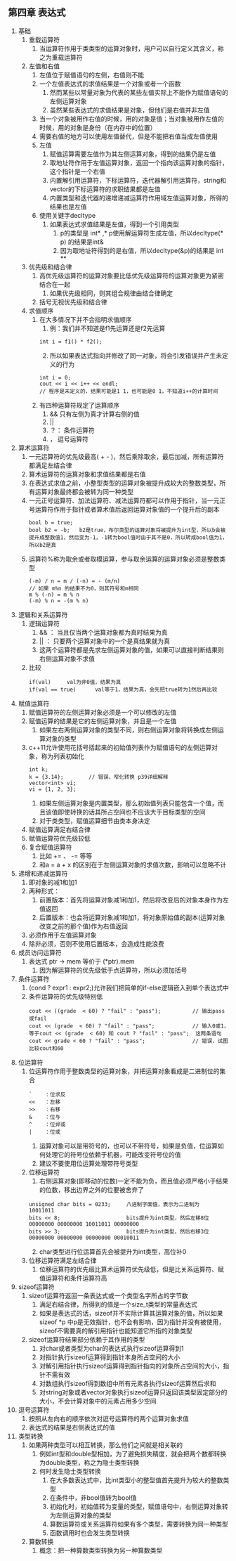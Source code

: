 ## 第四章 表达式
1. 基础
   1. 重载运算符
      1. 当运算符作用于类类型的运算对象时，用户可以自行定义其含义，称之为重载运算符
   2. 左值和右值
      1. 左值位于赋值语句的左侧，右值则不能
      2. 一个左值表达式的求值结果是一个对象或者一个函数
         1. 然而某些以常量对象为代表的某些左值实际上不能作为赋值语句的左侧运算对象
         2. 虽然某些表达式的求值结果是对象，但他们是右值并非左值
      3. 当一个对象被用作右值的时候，用的对象是值；当对象被用作左值的时候，用的对象是身份（在内存中的位置）
      4. 需要右值的地方可以使用左值替代，但是不能把右值当成左值使用
      5. 左值
         1. 赋值运算需要左值作为其左侧运算对象，得到的结果仍是左值
         2. 取地址符作用于左值运算对象，返回一个指向该运算对象的指针，这个指针是一个右值
         3. 内置解引用运算符，下标运算符，迭代器解引用运算符，string和vector的下标运算符的求职结果都是左值
         4. 内置类型和迭代器的递增递减运算符作用域左值运算对象，所得的结果也是左值
      6. 使用关键字decltype
         1. 如果表达式求值结果是左值，得到一个引用类型
            1. p的类型是 int* ,* p使用解运算符生成左值，所以decltype(* p) 的结果是int&
            2. 因为取地址符得到的是右值，所以decltype(&p)的结果是 int **
   3. 优先级和结合律
      1. 高优先级运算符的运算对象要比低优先级运算符的运算对象更为紧密结合在一起
         1. 如果优先级相同，则其组合规律由结合律确定
      2. 括号无视优先级和结合律
   4. 求值顺序 
      1. 在大多情况下并不会指明求值顺序
         1. 例：我们并不知道是f1先运算还是f2先运算
          ```
          int i = f1() * f2();
          ```
         2. 所以如果表达式指向并修改了同一对象，将会引发错误并产生未定义的行为
          ```
          int i = 0;
          cout << i << i++ << endl;
          // 程序是未定义的，结果可能是1 1，也可能是0 1，不知道i++的计算时间
          ```
      2. 有四种运算符规定了运算顺序
         1. &&  只有左侧为真才计算右侧的值
         2. || 
         3. ？：   条件运算符
         4. ，    逗号运算符
2. 算术运算符 
   1. 一元运算符的优先级最高( + - )，然后乘除取余，最后加减，所有运算符都满足左结合律
   2. 算术运算符的运算对象和求值结果都是右值
   3. 在表达式求值之前，小整型类型的运算对象被提升成较大的整数类型，所有运算对象最终都会被转为同一种类型
   4. 一元正号运算符、加法运算符、减法运算符都可以作用于指针，当一元正号运算符作用于指针或者算术值后返回运算对象值的一个提升后的副本
      ```
      bool b = true;
      bool b2 = -b;   b2是true，布尔类型的运算对象将被提升为int型，所以b会被提升成整数值1，然后变为-1，-1转为bool值时由于其不是0，所以转成bool值为1，所以b2是真
      ```
   5. 运算符%称为取余或者取模运算，参与取余运算的运算对象必须是整数类型
      ```
      (-m) / n = m / (-n) = - (m/n)
      // 如果 m%n 的结果不为0，则其符号和m相同
      m % (-n) = m % n
      (-m) % n = -(m % n)
      ```
3. 逻辑和关系运算符
   1. 逻辑运算符
      1. && ： 当且仅当两个运算对象都为真时结果为真
      2. || ： 只要两个运算对象中的一个是真结果就为真
      3. 这两个运算符都是先求左侧运算对象的值，如果可以直接判断结果则右侧运算对象不求值
   2. 比较
      ```
      if(val)     val为非0值，结果为真
      if(val == true)      val等于1，结果为真，会先把true转为1然后再比较
      ```
4. 赋值运算符
   1. 赋值运算符的左侧运算对象必须是一个可以修改的左值
   2. 赋值运算的结果是它的左侧运算对象，并且是一个左值
      1. 如果左右两侧运算对象的类型不同，则右侧运算对象将转换成左侧运算对象的类型
   3. c++11允许使用花括号括起来的初始值列表作为赋值语句的左侧运算对象，称为列表初始化
      ```
      int k;
      k = {3.14};        // 错误，窄化转换 p39详细解释
      vector<int> vi;
      vi = {1, 2, 3};
      ```
      1. 如果左侧运算对象是内置类型，那么初始值列表只能包含一个值，而且该值即使转换的话其所占空间也不应该大于目标类型的空间
      2. 对于类类型，赋值运算细节由类本身决定
   4. 赋值运算满足右结合律
   5. 赋值运算符优先级较低
   6. 复合赋值运算符
      1. 比如 += 、 -= 等等
      2. 和a = a + x 的区别在于左侧运算对象的求值次数，影响可以忽略不计
5. 递增和递减运算符
   1. 即对象的减1和加1
   2. 两种形式：
      1. 前置版本：首先将运算对象减1和加1，然后将改变后的对象本身作为左值返回
      2. 后置版本：也会将运算对象减1和加1，将对象原始值的副本(运算对象改变之前的那个值)作为右值返回
   3. 必须作用于左值运算对象
   4. 除非必须，否则不使用后置版本，会造成性能浪费
6. 成员访问运算符
   1. 表达式 ptr -> mem 等价于 (*ptr).mem
      1. 因为解运算符的优先级低于点运算符，所以必须加括号
7. 条件运算符
   1. (cond ? expr1 : expr2;)允许我们把简单的if-else逻辑嵌入到单个表达式中
   2. 条件运算符的优先级特别低
      ```
      cout << ((grade  < 60) ? "fail" : "pass");          // 输出pass或fail
      cout << (grade  < 60) ? "fail" : "pass";            // 输入0或1，等于cout << (grade  < 60) 和 cout ? "fail" : "pass";  这两条语句
      cout << grade < 60 ? "fail" : "pass";               // 错误，试图比较cout和60
      ```
8. 位运算符
   1. 位运算符作用于整数类型的运算对象，并把运算对象看成是二进制位的集合
      ```
      `    ：位求反
      <<   ：左移
      >>   ：右移
      &    ：位与
      ^    ：位异或
      |    ：位或
      ```
      1. 运算对象可以是带符号的，也可以不带符号，如果是负值，位运算如何处理它的符号位依赖于机器，可能改变符号位的值
      2. 建议不要使用位运算处理带符号类型
   2. 位移运算符
      1. 右侧运算对象(即移动的位数)一定不能为负，而且值必须严格小于结果的位数，移出边界之外的位要被舍弃了
        ```
        unsigned char bits = 0233;     八进制字面值，表示为二进制为  10011011
        bits << 8;                     bits提升为int类型，然后左移8位   00000000 00000000 10011011 00000000
        bits >> 3;                     bits提升为int类型，然后右移3位   00000000 00000000 00000000 00010011
        ```
      2. char类型进行位运算首先会被提升为int类型，高位补0
   3. 位移运算符满足左结合律
      1. 位移运算符的优先级比算术运算符优先级低，但是比关系运算符、赋值运算符和条件运算符高
9. sizeof运算符
   1. sizeof运算符返回一条表达式或一个类型名字所占的字节数
      1. 满足右结合律，所得到的值是一个size_t类型的常量表达式
      2. 如果是表达式的话，sizeof并不实际计算其运算对象的值，所以如果 sizeof *p 中p是无效指针，也不会有影响，因为指针并没有被使用，sizeof不需要真的解引用指针也能知道它所指的对象类型
   2. sizeof运算符结果部分依赖于其作用的类型
      1. 对char或者类型为char的表达式执行sizeof运算得到1
      2. 对指针执行sizeof运算得到指针本身所占空间的大小
      3. 对解引用指针执行sizeof运算得到指针指向的对象所占空间的大小，指针不需有效
      4. 对数组执行sizeof得到数组中所有元素各执行sizeof运算然后求和
      5. 对string对象或者vector对象执行sizeof运算只返回该类型固定部分的大小，不会计算对象中的元素占用多少空间
10. 逗号运算符
    1. 按照从左向右的顺序依次对逗号运算符的两个运算对象求值
    2. 表达式的结果是右侧表达式的值
11. 类型转换
    1. 如果两种类型可以相互转换，那么他们之间就是相关联的
       1. 例如int型和double型相加，为了避免损失精度，就会把两个数都转换为double类型，称之为隐士类型转换
       2. 何时发生隐士类型转换
          1. 在大多数表达式中，比int类型小的整型值首先提升为较大的整数类型
          2. 在条件中，非bool值转为bool值
          3. 初始化时，初始值转为变量的类型，赋值语句中，右侧运算对象转为左侧运算对象的类型
          4. 算数运算符或关系运算符如果有多个类型，需要转换为同一种类型
          5. 函数调用时也会发生类型转换
    2. 算数转换
       1. 概念：把一种算数类型转换为另一种算数类型